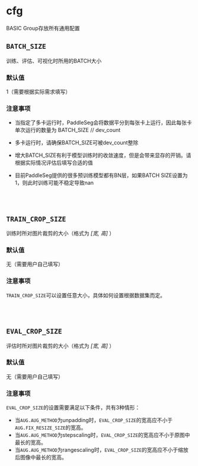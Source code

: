 # cfg

BASIC Group存放所有通用配置

## `BATCH_SIZE`

训练、评估、可视化时所用的BATCH大小

### 默认值

1（需要根据实际需求填写）

### 注意事项

* 当指定了多卡运行时，PaddleSeg会将数据平分到每张卡上运行，因此每张卡单次运行的数量为 BATCH_SIZE // dev_count

* 多卡运行时，请确保BATCH_SIZE可被dev_count整除

* 增大BATCH_SIZE有利于模型训练时的收敛速度，但是会带来显存的开销。请根据实际情况评估后填写合适的值

* 目前PaddleSeg提供的很多预训练模型都有BN层，如果BATCH SIZE设置为1，则此时训练可能不稳定导致nan

<br/>
<br/>

## `TRAIN_CROP_SIZE`

训练时所对图片裁剪的大小（格式为 *[宽, 高]* ）

### 默认值

无（需要用户自己填写）

### 注意事项
`TRAIN_CROP_SIZE`可以设置任意大小，具体如何设置根据数据集而定。

<br/>
<br/>

## `EVAL_CROP_SIZE`

评估时所对图片裁剪的大小（格式为 *[宽, 高]* ）

### 默认值

无（需要用户自己填写）

### 注意事项
`EVAL_CROP_SIZE`的设置需要满足以下条件，共有3种情形：
- 当`AUG.AUG_METHOD`为unpadding时，`EVAL_CROP_SIZE`的宽高应不小于`AUG.FIX_RESIZE_SIZE`的宽高。
- 当`AUG.AUG_METHOD`为stepscaling时，`EVAL_CROP_SIZE`的宽高应不小于原图中最长的宽高。
- 当`AUG.AUG_METHOD`为rangescaling时，`EVAL_CROP_SIZE`的宽高应不小于缩放后图像中最长的宽高。

<br/>
<br/>
